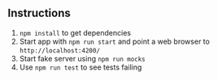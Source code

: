 
## Instructions

1. `npm install` to get dependencies
2. Start app with `npm run start` and point a web browser to `http://localhost:4200/`
3. Start fake server using `npm run mocks`
4. Use `npm run test` to see tests failing
